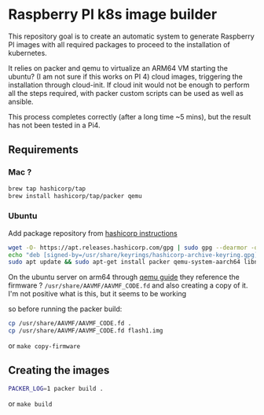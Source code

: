 

# Raspberry PI k8s image builder
This repository goal is to create an automatic system to generate Raspberry PI images with all required packages
to proceed to the installation of kubernetes.

It relies on packer and qemu to virtualize an ARM64 VM starting the ubuntu? (I am not sure if this works on PI 4) cloud images,
triggering the installation through cloud-init. If cloud init would not be enough to perform all the steps required, with packer custom 
scripts can be used as well as ansible.

This process completes correctly (after a long time ~5 mins), but the result has not been tested in a Pi4.


## Requirements


### Mac ?
```bash
brew tap hashicorp/tap
brew install hashicorp/tap/packer qemu
```

### Ubuntu
Add package repository from [hashicorp instructions](https://developer.hashicorp.com/packer/downloads?product_intent=packer)

```bash
wget -O- https://apt.releases.hashicorp.com/gpg | sudo gpg --dearmor -o /usr/share/keyrings/hashicorp-archive-keyring.gpg
echo "deb [signed-by=/usr/share/keyrings/hashicorp-archive-keyring.gpg] https://apt.releases.hashicorp.com $(lsb_release -cs) main" | sudo tee /etc/apt/sources.list.d/hashicorp.list
sudo apt update && sudo apt-get install packer qemu-system-aarch64 libnfs-utils open-iscsi
```

On the ubuntu server on arm64 through [qemu guide](https://wiki.ubuntu.com/ARM64/QEMU#:~:text=Ubuntu%2Farm64%20can%20run%20inside,you%20have%20an%20arm64%20host) they reference the firmware ?
`/usr/share/AAVMF/AAVMF_CODE.fd` and also creating a copy of it. I'm not positive what is this, but it seems to be working

so before running the packer build:
```bash
cp /usr/share/AAVMF/AAVMF_CODE.fd .
cp /usr/share/AAVMF/AAVMF_CODE.fd flash1.img
```

or `make copy-firmware`

## Creating the images 
```bash
PACKER_LOG=1 packer build .
```

or `make build`